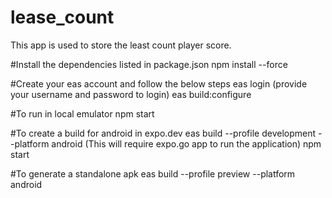 # lease_count
This app is used to store the least count player score.

#Install the dependencies listed in package.json 
npm install --force

#Create your eas account and follow the below steps
eas login (provide your username and password to login)
eas build:configure

#To run in local emulator
npm start

#To create a build for android in expo.dev
eas build --profile development --platform android (This will require expo.go app to run the application)
npm start

#To generate a standalone apk
eas build --profile preview --platform android
